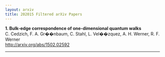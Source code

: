 ```yaml
---
layout: arxiv
title: 202015 Filtered arXiv Papers
---
```


**1.    Bulk-edge correspondence of one-dimensional quantum walks**  
C. Cedzich, F. A. Gr��nbaum, C. Stahl, L. Vel��zquez, A. H. Werner, R. F. Werner  
http://arxiv.org/abs/1502.02592  
<blockquote>
<p>

</p>
</blockquote>

------


